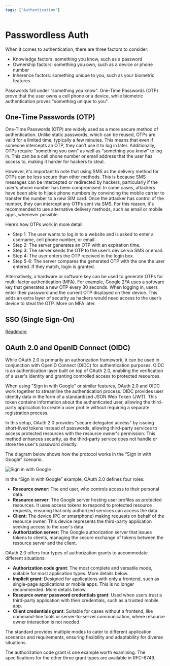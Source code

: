 ```yaml
---
tags: ["Authentication"]
---
```


# Passwordless Auth

When it comes to authentication, there are three factors to consider:

- Knowledge factors: something you know, such as a password
- Ownership factors: something you own, such as a device or phone number
- Inherence factors: something unique to you, such as your biometric features

Passwords fall under “something you know”. One-Time Passwords (OTP) prove that the user owns a cell phone or a device, while biometric authentication proves "something unique to you".

## One-Time Passwords (OTP)
One-Time Passwords (OTP) are widely used as a more secure method of authentication. Unlike static passwords, which can be reused, OTPs are valid for a limited time, typically a few minutes. This means that even if someone intercepts an OTP, they can’t use it to log in later. Additionally, OTPs require “something you own” as well as “something you know” to log in. This can be a cell phone number or email address that the user has access to, making it harder for hackers to steal.

However, it's important to note that using SMS as the delivery method for OTPs can be less secure than other methods. This is because SMS messages can be intercepted or redirected by hackers, particularly if the user's phone number has been compromised. In some cases, attackers have been able to hijack phone numbers by convincing the mobile carrier to transfer the number to a new SIM card. Once the attacker has control of the number, they can intercept any OTPs sent via SMS. For this reason, it's recommended to use alternative delivery methods, such as email or mobile apps, whenever possible.

Here’s how OTPs work in more detail:

- Step 1: The user wants to log in to a website and is asked to enter a username, cell phone number, or email.
- Step 2: The server generates an OTP with an expiration time.
- Step 3: The server sends the OTP to the user’s device via SMS or email.
- Step 4: The user enters the OTP received in the login box.
- Step 5-6: The server compares the generated OTP with the one the user entered. If they match, login is granted.

Alternatively, a hardware or software key can be used to generate OTPs for multi-factor authentication (MFA). For example, Google 2FA uses a software key that generates a new OTP every 30 seconds. When logging in, users enter their password and the current OTP displayed on their device. This adds an extra layer of security as hackers would need access to the user’s device to steal the OTP. More on MFA later.

## SSO (Single Sign-On) 

[Readmore](./sso.md)

## OAuth 2.0 and OpenID Connect (OIDC)

While OAuth 2.0 is primarily an authorization framework, it can be used in conjunction with OpenID Connect (OIDC) for authentication purposes. OIDC is an authentication layer built on top of OAuth 2.0, enabling the verification of a user's identity and granting controlled access to protected resources.

When using "Sign in with Google" or similar features, OAuth 2.0 and OIDC work together to streamline the authentication process. OIDC provides user identity data in the form of a standardized JSON Web Token (JWT). This token contains information about the authenticated user, allowing the third-party application to create a user profile without requiring a separate registration process.

In this setup, OAuth 2.0 provides "secure delegated access" by issuing short-lived tokens instead of passwords, allowing third-party services to access protected resources with the resource owner's permission. This method enhances security, as the third-party service does not handle or store the user's password directly.

The diagram below shows how the protocol works in the “Sign in with Google” scenario.

![Sign in with Google](https://lh3.googleusercontent.com/pw/ABLVV85NyHywUmPXIqELvDsCd8rkPRL7SYGt5IB-tXNXzUd0GFGUSeyNABQeAyF5p-7y-75O6JI9sLJZ3QI34hBlRaZOVG22uoLkzuBT07pOON9fq8EPP34=w2400)

In the “Sign in with Google” example, OAuth 2.0 defines four roles:

- **Resource owner**: The end user, who controls access to their personal data.
- **Resource server**: The Google server hosting user profiles as protected resources. It uses access tokens to respond to protected resource requests, ensuring that only authorized services can access the data.
- **Client**: The device (PC or smartphone) making requests on behalf of the resource owner. This device represents the third-party application seeking access to the user's data.
- **Authorization server:** The Google authorization server that issues tokens to clients, managing the secure exchange of tokens between the resource server and the client.

OAuth 2.0 offers four types of authorization grants to accommodate different situations:

- **Authorization code grant**: The most complete and versatile mode, suitable for most application types. More details below.
- **Implicit grant**: Designed for applications with only a frontend, such as single-page applications or mobile apps. This is no longer recommended. More details below.
- **Resource owner password credentials grant**: Used when users trust a third-party application with their credentials, such as a trusted mobile app.
- **Client credentials grant**: Suitable for cases without a frontend, like command-line tools or server-to-server communication, where resource owner interaction is not needed.

The standard provides multiple modes to cater to different application scenarios and requirements, ensuring flexibility and adaptability for diverse situations.

The authorization code grant is one example worth examining. The specifications for the other three grant types are available in RFC-6749.